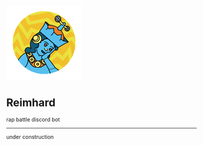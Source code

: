 ![Reimhard logo](assets/img/reimhard_sm.png "Reimhard logo")

# Reimhard 

rap battle discord bot

___

under construction
